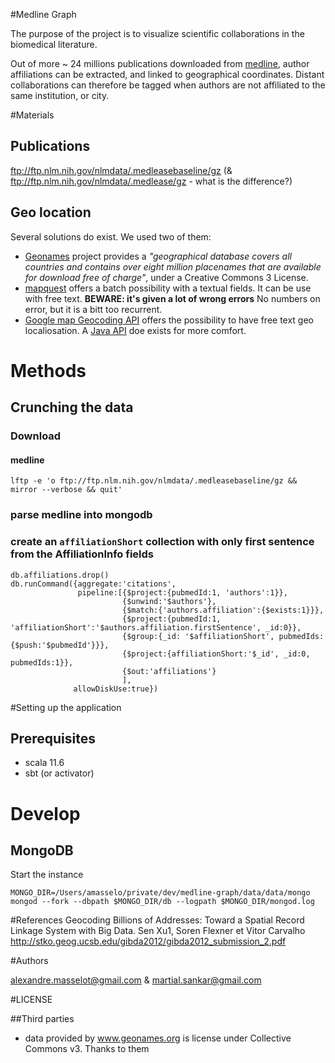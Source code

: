 #Medline Graph

The purpose of the project is to visualize scientific collaborations in the biomedical literature.

Out of more ~ 24 millions publications downloaded from  [medline](http://www.nlm.nih.gov/bsd/pmresources.html), author affiliations can be extracted, and linked to geographical coordinates.
Distant collaborations can therefore be tagged when authors are not affiliated to the same institution, or city.

#Materials

## Publications
 
ftp://ftp.nlm.nih.gov/nlmdata/.medleasebaseline/gz (& ftp://ftp.nlm.nih.gov/nlmdata/.medlease/gz - what is the difference?) 

## Geo location
Several solutions do exist. We used two of them:

 * [Geonames](http://www.geonames.org/) project provides a *"geographical database covers all countries and contains over eight million placenames that are available for download free of charge"*, under a Creative Commons 3 License.
 * [mapquest](https://developer.mapquest.com/products/geocoding/) offers a batch possibility with a textual fields. It can be use with free text. **BEWARE: it's given a lot of wrong errors** No numbers on error, but it is a bitt too recurrent.
 * [Google map Geocoding API](https://developers.google.com/maps/documentation/geocoding/intro) offers the possibility to have free text geo localiosation. A [Java API](https://github.com/googlemaps/google-maps-services-java) doe exists for more comfort. 

# Methods

## Crunching the data

### Download

#### medline
    
    lftp -e 'o ftp://ftp.nlm.nih.gov/nlmdata/.medleasebaseline/gz && mirror --verbose && quit'

### parse medline into mongodb

### create an `affiliationShort` collection with only first sentence from the AffiliationInfo fields

    db.affiliations.drop()
    db.runCommand({aggregate:'citations',
                   pipeline:[{$project:{pubmedId:1, 'authors':1}}, 
                             {$unwind:'$authors'},
                             {$match:{'authors.affiliation':{$exists:1}}},
                             {$project:{pubmedId:1, 'affiliationShort':'$authors.affiliation.firstSentence', _id:0}},
                             {$group:{_id: '$affiliationShort', pubmedIds:{$push:'$pubmedId'}}},
                             {$project:{affiliationShort:'$_id', _id:0, pubmedIds:1}},
                             {$out:'affiliations'}
                             ],
                  allowDiskUse:true})

#Setting up the application

## Prerequisites

 * scala 11.6
 * sbt (or activator)

# Develop

## MongoDB

Start the instance 

    MONGO_DIR=/Users/amasselo/private/dev/medline-graph/data/data/mongo
    mongod --fork --dbpath $MONGO_DIR/db --logpath $MONGO_DIR/mongod.log



#References
Geocoding Billions of Addresses: Toward a Spatial Record Linkage System with Big Data. Sen Xu1, Soren Flexner et Vitor Carvalho http://stko.geog.ucsb.edu/gibda2012/gibda2012_submission_2.pdf 

#Authors

alexandre.masselot@gmail.com & martial.sankar@gmail.com 

#LICENSE

##Third parties

  * data provided by www.geonames.org is license under Collective Commons v3. Thanks to them
